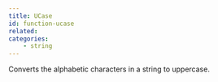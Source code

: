 ```yaml
---
title: UCase
id: function-ucase
related:
categories:
    - string
---
```


Converts the alphabetic characters in a string to uppercase.
